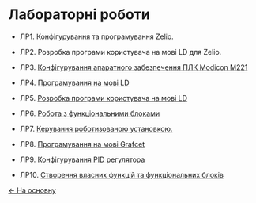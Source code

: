 # Лабораторні роботи

- ЛР1. Конфігурування та програмування Zelio.

- ЛР2. Розробка програми користувача на мові LD для Zelio.

- ЛР3. [Конфігурування апаратного забезпечення ПЛК Modicon M221](lab3_hard.md)

- ЛР4. [Програмування на мові LD](lab4_LD.md)

- ЛР5. [Розробка програми користувача на мові LD](lab5_LD2.md)

- ЛР6. [Робота з функціональними блоками](lab6_FB.md)

- ЛР7. [Керування роботизованою установкою.](lab7_robot.md)

- ЛР8. [Програмування на мові Grafсet](lab8_SFC.md)

- ЛР9. [Конфігурування PID регулятора](lab9_PID.md)

- ЛР10. [Створення власних функцій та функціональних блоків](lab10_DFB.md)

   

[<- На основну](..)